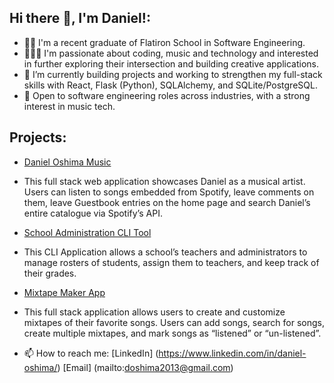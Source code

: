 ## Hi there 👋, I'm Daniel!:


- 👨‍🎓 I'm a recent graduate of Flatiron School in Software Engineering.
- 👨‍💻🎼 I'm passionate about coding, music and technology and interested in further exploring their intersection and building creative applications.
- 🔭 I’m currently building projects and working to strengthen my full-stack skills with React, Flask (Python), SQLAlchemy, and SQLite/PostgreSQL.
- 💼 Open to software engineering roles across industries, with a strong interest in music tech.

## Projects: 

- [Daniel Oshima Music](https://github.com/doshima2024/Daniel-Oshima-Website-Capstone)
- This full stack web application showcases Daniel as a musical artist. Users can listen to songs embedded from Spotify, leave comments on them, leave Guestbook entries on the home page and search Daniel’s entire catalogue via Spotify’s API. 

- [School Administration CLI Tool](https://github.com/doshima2024/python-p3-v2-final-project-template)
- This CLI Application allows a school’s teachers and administrators to manage rosters of students, assign them to teachers, and keep track of their grades.

- [Mixtape Maker App](https://github.com/Bijorgo/mixtape-maker)
- This full stack application allows users to create and customize mixtapes of their favorite songs. Users can add songs, search for songs, create multiple mixtapes, and mark songs as “listened” or “un-listened”.



- 📫 How to reach me: 
      [LinkedIn] (https://www.linkedin.com/in/daniel-oshima/)
      [Email] (mailto:doshima2013@gmail.com)


      

